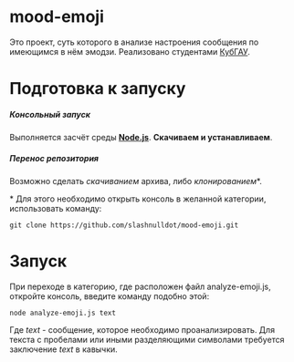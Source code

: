 # mood-emoji

Это проект, суть которого в анализе настроения сообщения по имеющимся в нём эмодзи.
Реализовано студентами [КубГАУ](https://kubsau.ru/).

# Подготовка к запуску

##### Консольный запуск
Выполняется засчёт среды **[Node.js](https://nodejs.org/en/download/)**. **Скачиваем и устанавливаем**.

##### Перенос репозитория
Возможно сделать *скачиванием* архива, либо *клонированием*\*.

\* Для этого необходимо открыть консоль в желанной категории, использовать команду:
```
git clone https://github.com/slashnulldot/mood-emoji.git
```

# Запуск

При переходе в категорию, где расположен файл analyze-emoji.js, откройте консоль, введите команду подобно этой:
```
node analyze-emoji.js text
```
Где *text* - сообщение, которое необходимо проанализировать.
Для текста с пробелами или иными разделяющими символами требуется заключение *text* в кавычки.
